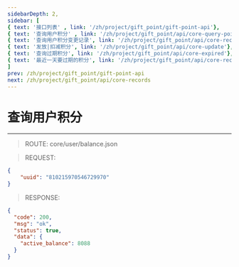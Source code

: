 ```yaml
---
sidebarDepth: 2,
sidebar: [
{ text: '接口列表' , link: '/zh/project/gift_point/gift-point-api'},
{ text: '查询用户积分' , link: '/zh/project/gift_point/api/core-query-points'},
{ text: '查询用户积分变更记录', link: '/zh/project/gift_point/api/core-records'},
{ text: '发放|扣减积分', link: '/zh/project/gift_point/api/core-update'},
{ text: '查询过期积分', link: '/zh/project/gift_point/api/core-expired'},
{ text: '最近一天要过期的积分', link: '/zh/project/gift_point/api/core-recent-expired.md'},
]
prev: /zh/project/gift_point/gift-point-api
next: /zh/project/gift_point/api/core-records
---
```


# 查询用户积分

---

> ROUTE: core/user/balance.json

> REQUEST:

```json
{
    "uuid": "810215970546729970"
}
```

> RESPONSE:

```json
{
  "code": 200,
  "msg": "ok",
  "status": true,
  "data": {
    "active_balance": 8088
  }
}
```